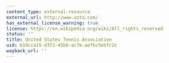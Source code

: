 ```yaml
---
content_type: external-resource
external_url: http://www.usta.com/
has_external_license_warning: true
license: https://en.wikipedia.org/wiki/All_rights_reserved
status: ''
title: United States Tennis Association
uid: b19cca15-d3f2-45b8-ac7e-aefbc5ebfc2c
wayback_url: ''
---
```

